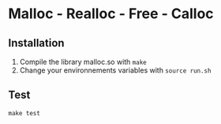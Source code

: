 # Malloc - Realloc - Free - Calloc
## Installation
  1. Compile the library malloc.so with `make`
  2. Change your environnements variables with `source run.sh`
## Test
  `make test`
